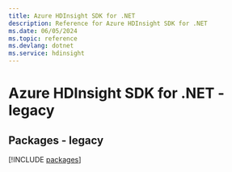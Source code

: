 ```yaml
---
title: Azure HDInsight SDK for .NET
description: Reference for Azure HDInsight SDK for .NET
ms.date: 06/05/2024
ms.topic: reference
ms.devlang: dotnet
ms.service: hdinsight
---
```

# Azure HDInsight SDK for .NET - legacy
## Packages - legacy
[!INCLUDE [packages](hdinsight-index.md)]